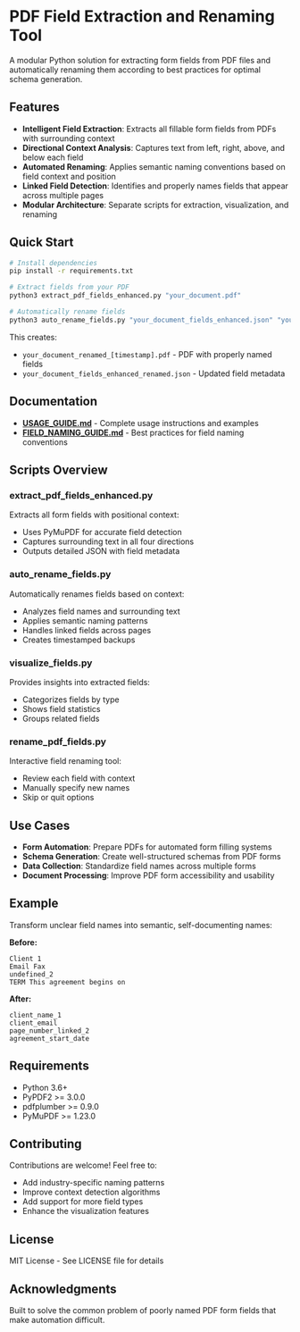 # PDF Field Extraction and Renaming Tool

A modular Python solution for extracting form fields from PDF files and automatically renaming them according to best practices for optimal schema generation.

## Features

- **Intelligent Field Extraction**: Extracts all fillable form fields from PDFs with surrounding context
- **Directional Context Analysis**: Captures text from left, right, above, and below each field
- **Automated Renaming**: Applies semantic naming conventions based on field context and position
- **Linked Field Detection**: Identifies and properly names fields that appear across multiple pages
- **Modular Architecture**: Separate scripts for extraction, visualization, and renaming

## Quick Start

```bash
# Install dependencies
pip install -r requirements.txt

# Extract fields from your PDF
python3 extract_pdf_fields_enhanced.py "your_document.pdf"

# Automatically rename fields
python3 auto_rename_fields.py "your_document_fields_enhanced.json" "your_document.pdf"
```

This creates:
- `your_document_renamed_[timestamp].pdf` - PDF with properly named fields
- `your_document_fields_enhanced_renamed.json` - Updated field metadata

## Documentation

- [**USAGE_GUIDE.md**](USAGE_GUIDE.md) - Complete usage instructions and examples
- [**FIELD_NAMING_GUIDE.md**](FIELD_NAMING_GUIDE.md) - Best practices for field naming conventions

## Scripts Overview

### extract_pdf_fields_enhanced.py
Extracts all form fields with positional context:
- Uses PyMuPDF for accurate field detection
- Captures surrounding text in all four directions
- Outputs detailed JSON with field metadata

### auto_rename_fields.py
Automatically renames fields based on context:
- Analyzes field names and surrounding text
- Applies semantic naming patterns
- Handles linked fields across pages
- Creates timestamped backups

### visualize_fields.py
Provides insights into extracted fields:
- Categorizes fields by type
- Shows field statistics
- Groups related fields

### rename_pdf_fields.py
Interactive field renaming tool:
- Review each field with context
- Manually specify new names
- Skip or quit options

## Use Cases

- **Form Automation**: Prepare PDFs for automated form filling systems
- **Schema Generation**: Create well-structured schemas from PDF forms
- **Data Collection**: Standardize field names across multiple forms
- **Document Processing**: Improve PDF form accessibility and usability

## Example

Transform unclear field names into semantic, self-documenting names:

**Before:**
```
Client 1
Email Fax
undefined_2
TERM This agreement begins on
```

**After:**
```
client_name_1
client_email
page_number_linked_2
agreement_start_date
```

## Requirements

- Python 3.6+
- PyPDF2 >= 3.0.0
- pdfplumber >= 0.9.0
- PyMuPDF >= 1.23.0

## Contributing

Contributions are welcome! Feel free to:
- Add industry-specific naming patterns
- Improve context detection algorithms
- Add support for more field types
- Enhance the visualization features

## License

MIT License - See LICENSE file for details

## Acknowledgments

Built to solve the common problem of poorly named PDF form fields that make automation difficult.